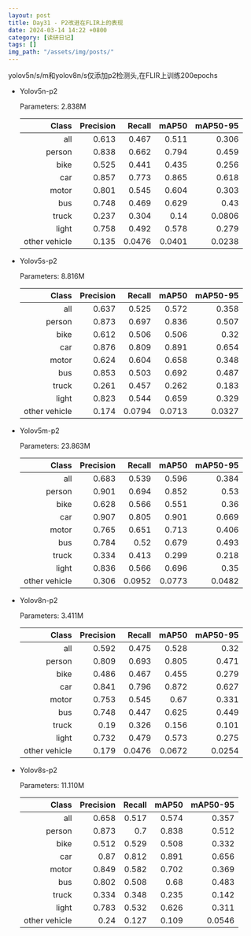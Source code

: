 ```yaml
---
layout: post
title: Day31 - P2改进在FLIR上的表现
date: 2024-03-14 14:22 +0800
category: [读研日记]
tags: []
img_path: "/assets/img/posts/"
---
```



yolov5n/s/m和yolov8n/s仅添加p2检测头,在FLIR上训练200epochs

- Yolov5n-p2

    Parameters: 2.838M

    |                Class|  Precision|     Recall|      mAP50|   mAP50-95|
    |                 ---:|       ---:|       ---:|       ---:|       ---:|
    |                  all|      0.613|      0.467|      0.511|      0.306|
    |               person|      0.838|      0.662|      0.794|      0.459|
    |                 bike|      0.525|      0.441|      0.435|      0.256|
    |                  car|      0.857|      0.773|      0.865|      0.618|
    |                motor|      0.801|      0.545|      0.604|      0.303|
    |                  bus|      0.748|      0.469|      0.629|       0.43|
    |                truck|      0.237|      0.304|       0.14|     0.0806|
    |                light|      0.758|      0.492|      0.578|      0.279|
    |        other vehicle|      0.135|     0.0476|     0.0401|     0.0238|

- Yolov5s-p2

    Parameters: 8.816M

    |                Class|  Precision|     Recall|      mAP50|   mAP50-95|
    |                 ---:|       ---:|       ---:|       ---:|       ---:|
    |                  all|      0.637|      0.525|      0.572|      0.358|
    |               person|      0.873|      0.697|      0.836|      0.507|
    |                 bike|      0.612|      0.506|      0.506|       0.32|
    |                  car|      0.876|      0.809|      0.891|      0.654|
    |                motor|      0.624|      0.604|      0.658|      0.348|
    |                  bus|      0.853|      0.503|      0.692|      0.487|
    |                truck|      0.261|      0.457|      0.262|      0.183|
    |                light|      0.823|      0.544|      0.659|      0.329|
    |        other vehicle|      0.174|     0.0794|     0.0713|     0.0327|

- Yolov5m-p2

    Parameters: 23.863M

    |                Class|  Precision|     Recall|      mAP50|   mAP50-95|
    |                 ---:|       ---:|       ---:|       ---:|       ---:|
    |                  all|      0.683|      0.539|      0.596|      0.384|
    |               person|      0.901|      0.694|      0.852|       0.53|
    |                 bike|      0.628|      0.566|      0.551|       0.36|
    |                  car|      0.907|      0.805|      0.901|      0.669|
    |                motor|      0.765|      0.651|      0.713|      0.406|
    |                  bus|      0.784|       0.52|      0.679|      0.493|
    |                truck|      0.334|      0.413|      0.299|      0.218|
    |                light|      0.836|      0.566|      0.696|       0.35|
    |        other vehicle|      0.306|     0.0952|     0.0773|     0.0482|

- Yolov8n-p2

    Parameters: 3.411M

    |                Class|  Precision|     Recall|      mAP50|   mAP50-95|
    |                 ---:|       ---:|       ---:|       ---:|       ---:|
    |                  all|      0.592|      0.475|      0.528|       0.32|
    |               person|      0.809|      0.693|      0.805|      0.471|
    |                 bike|      0.486|      0.467|      0.455|      0.279|
    |                  car|      0.841|      0.796|      0.872|      0.627|
    |                motor|      0.753|      0.545|       0.67|      0.331|
    |                  bus|      0.748|      0.447|      0.625|      0.449|
    |                truck|       0.19|      0.326|      0.156|      0.101|
    |                light|      0.732|      0.479|      0.573|      0.275|
    |        other vehicle|      0.179|     0.0476|     0.0672|     0.0254|

- Yolov8s-p2

    Parameters: 11.110M

    |                Class|  Precision|         Recall|          mAP50|       mAP50-95|
    |                 ---:|       ---:|           ---:|           ---:|           ---:|
    |                  all|      0.658|          0.517|          0.574|          0.357|
    |               person|      0.873|            0.7|          0.838|          0.512|
    |                 bike|      0.512|          0.529|          0.508|          0.332|
    |                  car|       0.87|          0.812|          0.891|          0.656|
    |                motor|      0.849|          0.582|          0.702|          0.369|
    |                  bus|      0.802|          0.508|           0.68|          0.483|
    |                truck|      0.334|          0.348|          0.235|          0.142|
    |                light|      0.783|          0.532|          0.626|          0.311|
    |        other vehicle|       0.24|          0.127|          0.109|         0.0546|
